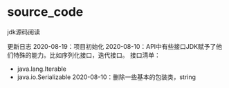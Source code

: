 # source_code
jdk源码阅读

更新日志
2020-08-19：项目初始化
2020-08-10：API中有些接口JDK赋予了他们特殊的能力。比如序列化接口，迭代接口。
接口清单：
- java.lang.Iterable
- java.io.Serializable
2020-08-10：删除一些基本的包装类，string